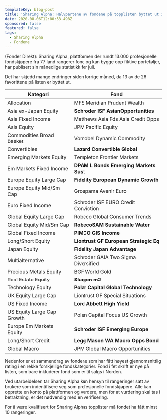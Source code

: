 ```yaml
---
templateKey: blog-post
title: 'Sharing Alpha: Halvpartene av fondene på topplisten byttet ut i juli'
date: 2020-08-06T12:00:53.498Z
sponsored: false
featured: false
tags:
  - Sharing Alpha
  - Fondene
---
```

(Fonder Direkt): Sharing Alpha, plattformen der rundt 13.000 profesjonelle fondskjøpere fra 77 land rangerer fond og kan bygge opp fiktive porteføljer, har publisert sin månedlige statistikk for juli.

Det har skjedd mange endringer siden forrige måned, da 13 av de 26 favorittene på listen er byttet ut.

| **Kategori**               | **Fond**                               |
| -------------------------- | -------------------------------------- |
| Allocation                 | MFS Meridian Prudent Wealth            |
| Asia ex-Japan Equity       | **Schroder ISF AsianOpportunities**    |
| Asia Fixed Income          | Matthews Asia Fds Asia Credit Opps     |
| Asia Equity                | JPM Pacific Equity                     |
| Commodities Broad Basket   | Vontobel Dynamic Commodity             |
| Convertibles               | **Lazard Convertible Global**          |
| Emerging Markets Equity    | Templeton Frontier Markets             |
| Em Markets Fixed Income    | **DPAM L Bonds Emerging Markets Sust** |
| Europe Equity Large Cap    | **Fidelity European Dynamic Growth**   |
| Europe Equity Mid/Sm Cap   | Groupama Avenir Euro                   |
| Euro Fixed Income          | Schroder ISF EURO Credit Conviction    |
| Global Equity Large Cap    | Robeco Global Consumer Trends          |
| Global Equity Mid/Sm Cap   | **RobecoSAM Sustainable Water**        |
| Global Fixed Income        | **PIMCO GIS Income**                   |
| Long/Short Equity          | **Liontrust GF European Strategic Eq** |
| Japan Equity               | **Fidelity Japan Advantage**           |
| Multialternative           | Schroder GAIA Two Sigma Diversified    |
| Precious Metals Equity     | BGF World Gold                         |
| Real Estate Equity         | **Skagen m2**                          |
| Technology Equity          | **Polar Capital Global Technology**    |
| UK Equity Large Cap        | Liontrust GF Special Situations        |
| US Fixed Income            | **Lord Abbett High Yield**             |
| US Equity Large Cap Growth | Polen Capital Focus US Growth          |
| Europe Em Markets Equity   | **Schroder ISF Emerging Europe**       |
| Long/Short Credit          | **Legg Mason WA Macro Opps Bond**      |
| Global Macro               | JPM Global Macro Opportunities         |

Nedenfor er et sammendrag av fondene som har fått høyest gjennomsnittlig rating i en rekke forskjellige fondskategorier. Fond i fet skrift er nye på listen, som bare inkluderer fond som er til salgs i Norden.

Ved utarbeidelsen tar Sharing Alpha kun hensyn til rangeringer satt av brukere som indentifisere seg som profesjonelle fondskjøpere. Alle kan opprette en konto på plattformen og vurdere, men for at vurdering skal tas i betraktning, er det nødvendig med en verifisering.

For å være kvalifisert for Sharing Alphas topplister må fondet ha fått minst 10 rangeringer.
